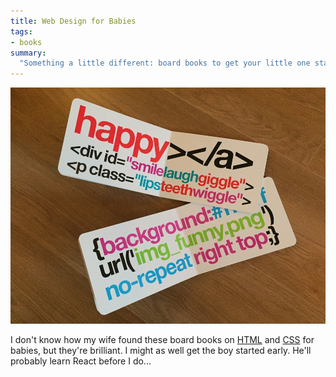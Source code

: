 ```yaml
---
title: Web Design for Babies
tags:
- books
summary:
  "Something a little different: board books to get your little one started with HTML and CSS."
---
```


![Photo of HTML and CSS board books](/assets/web-design-for-babies.jpg)

I don't know how my wife found these board books on [HTML](http://www.amazon.co.uk/gp/product/0615487661) and [CSS](http://www.amazon.co.uk/gp/product/0615555217) for babies, but they're brilliant. I might as well get the boy started early. He'll probably learn React before I do...